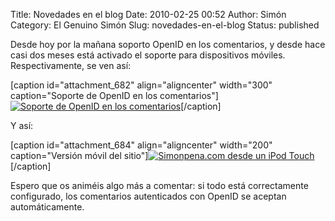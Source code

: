 Title: Novedades en el blog
Date: 2010-02-25 00:52
Author: Simón
Category: El Genuino Simón
Slug: novedades-en-el-blog
Status: published

Desde hoy por la mañana soporto OpenID en los comentarios, y desde hace
casi dos meses está activado el soporte para dispositivos móviles.
Respectivamente, se ven así:

[caption id="attachment\_682" align="aligncenter" width="300"
caption="Soporte de OpenID en los comentarios"][![Soporte de OpenID en
los
comentarios](http://www.simonpena.com/wp-content/uploads/2010/02/authentication-300x245.png "Autenticación")](http://simonpena.com/blog/wp-content/uploads/2010/02/authentication.png)[/caption]

Y así:

[caption id="attachment\_684" align="aligncenter" width="200"
caption="Versión móvil del sitio"][![Simonpena.com desde un iPod
Touch](http://www.simonpena.com/wp-content/uploads/2010/02/2010-00-47-00-200x300.jpg "simonpena.com mobile")](http://simonpena.com/blog/wp-content/uploads/2010/02/2010-00-47-00.jpg)[/caption]

Espero que os animéis algo más a comentar: si todo está correctamente
configurado, los comentarios autenticados con OpenID se aceptan
automáticamente.
